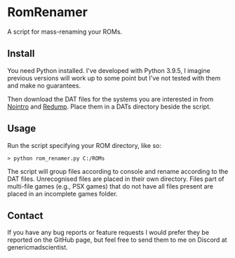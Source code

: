 # RomRenamer

A script for mass-renaming your ROMs.

## Install

You need Python installed. I've developed with Python 3.9.5, I imagine previous
versions will work up to some point but I've not tested with them and make no
guarantees.

Then download the DAT files for the systems you are interested in from
[Nointro](https://www.datomatic.no-intro.org/index.php?page=download) and
[Redump](http://www.redump.org/downloads). Place them in a DATs directory beside
the script.

## Usage

Run the script specifying your ROM directory, like so:

```
> python rom_renamer.py C:/ROMs
```

The script will group files according to console and rename according to the
DAT files. Unrecognised files are placed in their own directory. Files part of
multi-file games (e.g., PSX games) that do not have all files present are placed
in an incomplete games folder.

## Contact

If you have any bug reports or feature requests I would prefer they be reported
on the GitHub page, but feel free to send them to me on Discord at
genericmadscientist.
